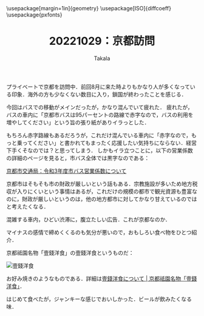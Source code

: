﻿---
title: 20221029：京都訪問
yesterday: 20221028
tomorrow: 20221030
days: 37
author: Takala
header-includes:
  - \usepackage[margin=1in]{geometry}
  - \usepackage[ISO]{diffcoeff}
  - \usepackage{pxfonts}
---


プライベートで京都を訪問中．前回8月に来た時よりもかなり人が多くなっている印象．海外の方も少なくない数目に入り，鎖国が終わったことを感じる．


今回はバスでの移動がメインだったが，かなり混んでいて疲れた．
疲れたが，バスの車内に「京都市バスは95パーセントの路線で赤字なので，バスの利用を増やしてください」という旨の張り紙がありイラっとした．


もちろん赤字路線もあるだろうが，これだけ混んでいる車内に「赤字なので，もっと乗ってください」と書かれてもまったく応援したい気持ちにならない．経営下手くそなのでは？と思ってしまう．
しかもイラ立つことに，以下の営業係数の詳細のページを見ると，市バス全体では黒字なのである：

[京都市交通局：令和3年度市バス営業係数について](https://www.city.kyoto.lg.jp/kotsu/page/0000289497.html)


京都市はそもそも市の財政が厳しいという話もある．宗教施設が多いため地方税収が入りにくいという事情はあるが，これだけの規模の都市で観光資源も豊富なのに，財政が厳しいというのは，他の地方都市に対してかなり甘えているのではと考えたくなる．

混雑する車内，ひどい渋滞に，腹立たしい広告．これが京都なのか．


マイナスの感情で締めくくるのも気分が悪いので，おもしろい食べ物をひとつ紹介．

京都祗園名物「壹錢洋食」の壹錢洋食というものだ：

![壹錢洋食](https://issen-yosyoku.co.jp/wp-content/uploads/2022/09/issen-img1.jpg)


お好み焼きのようなものである．詳細は[壹錢洋食について | 京都祗園名物「壹錢洋食」](https://issen-yosyoku.co.jp/aboutissen/)．


はじめて食べたが，ジャンキーな感じでおいしかった．ビールが飲みたくなる味．
